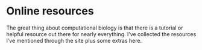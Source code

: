 # Online resources

The great thing about computational biology is that there is a tutorial or helpful resource out there for nearly everything. 
I’ve collected the resources I’ve mentioned through the site plus some extras here.
